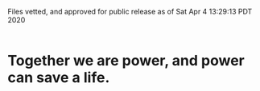Files vetted, and approved for public release as of Sat Apr  4 13:29:13 PDT 2020<br><br><h1>Together we are power, and power can save a life.</h1>
